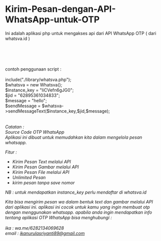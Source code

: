 # Kirim-Pesan-dengan-API-WhatsApp-untuk-OTP

Ini adalah aplikasi php untuk mengakses api dari API WhatsApp OTP ( dari whatsva.id )

</br>
</br>
</br>
</br>
contoh penggunaan script :
</br></br>
include("./library/whatsva.php");</br>
$whatsva = new Whatsva(); </br>
$instance_key = "IiCVefn6gJG0";</br>
$jid = "62895361034833"; </br>
$message = "hello";</br>
$sendMessage = $whatsva->sendMessageText($instance_key,$jid,$message);</br>
<br/></br>
<i>Catatan : </br>
Source Code OTP WhatsApp</br>
Aplikasi ini dibuat untuk memudahkan kita dalam mengelola pesan whatsapp.  

Fitur : 
- Kirim Pesan Text melalui API 
- Kirim Pesan Gambar melalui API
- Kirim Pesan File melalui API
- Unlimited Pesan
- kirim pesan tanpa save nomor

NB : 
untuk mendapatkan instance_key perlu mendaftar di whatsva.id

Kita bisa mengirim pesan wa dalam bentuk text dan gambar melalui API dari aplikasi ini. 
aplikasi ini cocok untuk kamu yang ingin membuat otp dengan menggunakan whatsapp. 
apabila anda ingin mendapatkan info tentang aplikasi OTP WhatsApp 
bisa menghubungi :
<br/>
<br/>
 ika : wa.me/6282134069628 
 <br/>
 email : ikanurulasriyanti89@gmail.com 
</i>